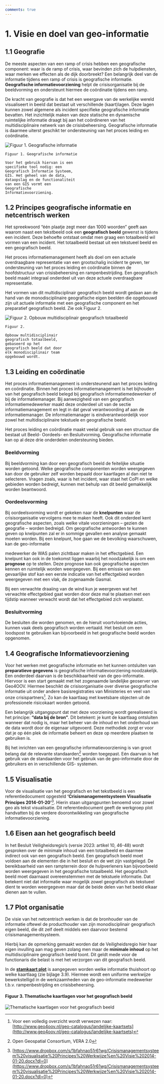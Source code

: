 ```yaml
---
comments: true
---
```


# 1. Visie en doel van geo-informatie

## 1.1 Geografie

De meeste aspecten van een ramp of crisis hebben een
geografische component: waar is de ramp of crisis, waar
bevinden zich de hulpdiensten, waar merken we effecten als de dijk
doorbreekt? Een belangrijk deel van de informatie tijdens een
ramp of crisis is geografische informatie. __Geografische
informatievoorziening__ helpt de crisisorganisatie bij de
beeldvorming en ondersteunt hiermee de coördinatie tijdens een
ramp.

De kracht van geografie is dat het een weergave van de
werkelijke wereld visualiseert in beeld dat bestaat uit
verschillende (kaart)lagen. Deze lagen kunnen zowel algemene
als incident specifieke geografische informatie bevatten. Het
inzichtelijk maken van deze statische en dynamische ruimtelijke
informatie draagt bij aan het coördineren van het multidisciplinaire
netwerk van de crisisbeheersing. Geografische informatie is
daarmee uiterst geschikt ter ondersteuning van het proces leiding
en coördinatie.

![Figuur 1. Geografische informatie](images/4.png)

```
Figuur 1. Geografische informatie

Voor het gebruik hiervan is een 
specifieke tool nodig: een 
Geografisch Informatie Systeem,
GIS. Het geheel van de data, 
dataopslag en de functionaliteit 
van een GIS vormt een 
Geografische 
Informatievoorziening.
```

## 1.2 Principes geografische informatie en netcentrisch werken

Het spreekwoord “één plaatje zegt meer dan 1000 woorden” geeft aan waarom naast een
tekstbeeld ook een __geografisch beeld__ gewenst is tijdens een incident. Deze behoefte
ontstaat omdat men graag een totaalbeeld wil vormen van een incident. Het totaalbeeld
bestaat uit een tekstueel beeld en een geografisch beeld.

Het proces informatiemanagement heeft als doel om een actuele overdraagbare
representatie van een grootschalig incident te geven, ter ondersteuning van het proces
leiding en coördinatie binnen de hoofdstructuur van crisisbeheersing en rampenbestrijding.
Een geografisch beeld maakt integraal onderdeel uit van deze actuele overdraagbare
representatie.

Het vormen van dit multidisciplinair geografisch beeld wordt gedaan aan de hand van de
monodisciplinaire geografische eigen beelden die opgebouwd zijn uit actuele informatie met
een geografische component en het preparatief geografisch beeld. Zie ook Figuur 2.

![Figuur 2. Opbouw multidisciplinair geografisch totaalbeeld](images/6.png)

```
Figuur 2.

Opbouw multidisciplinair 
geografisch totaalbeeld, 
gebaseerd op het 
geografisch beeld dat door
elk monodisciplinair team
opgebouwd wordt.
```

## 1.3 Leiding en coördinatie

Het proces informatiemanagement is ondersteunend aan het proces leiding en coördinatie.
Binnen het proces informatiemanagement is het bijhouden van het geografisch beeld belegd
bij geografisch informatiemedewerker of bij de informatiemanager. Bij aanwezigheid van een
geografisch informatiemedewerker maakt deze onderdeel uit van de sectie
informatiemanagement en legt in dat geval verantwoording af aan de informatiemanager. De
informatiemanager is eindverantwoordelijk voor zowel het multidisciplinaire tekstuele en
geografische beeld.

Het proces leiding en coördinatie maakt veelal gebruik van een structuur die bestaat uit
Beeld- Oordeels- en Besluitvorming. Geografische informatie kan op al deze drie onderdelen
ondersteuning bieden.

### Beeldvorming

Bij beeldvorming kan door een geografisch beeld de feitelijke situatie worden getoond.
Welke geografische componenten worden weergegeven kan door de gebruiker zelf worden
bepaald door kaartlagen al dan niet te selecteren. Vragen zoals, waar is het incident, waar
staat het CoPI en welke gebieden worden bedreigt, kunnen met behulp van dit beeld
gemakkelijk worden beantwoord.

### Oordeelsvorming
Bij oordeelsvorming wordt er gekeken naar de __knelpunten__ waar de crisisorganisatie
vervolgens mee te maken heeft. Ook dit onderdeel kent geografische aspecten, zoals welke
vitale voorzieningen – gezien de geografie – worden bedreigd. Om geografische antwoorden
te kunnen geven op knelpunten zal er in sommige gevallen een analyse gemaakt moeten
worden. Bij een knelpunt, hoe gaan we de bevolking waarschuwen, kan de geo-informatie

medewerker de WAS palen zichtbaar maken in het effectgebied. Een knelpunt kan ook in de
toekomst liggen waarbij het noodzakelijk is om een __prognose__ op te stellen. Deze prognose kan ook geografische aspecten kennen en ruimtelijk worden weergegeven. Bij een emissie van een gevaarlijke stof kan een eerste indicatie van het effectgebied worden weergegeven met een vlak, de zogenaamde Gasmal.

Bij een verwachte draaiing van de wind kun je weergeven wat het verwachte effectgebied
gaat worden door deze mal te plaatsen met een tijdstip wanneer verwacht wordt dat het
effectgebied zich verplaatst.

### Besluitvorming

De besluiten die worden genomen, en de hieruit voortvloeiende acties, kunnen vaak deels
geografisch worden vertaald. Het besluit om een loodspost te gebruiken kan bijvoorbeeld in
het geografische beeld worden opgenomen.

## 1.4 Geografische Informatievoorziening

Voor het werken met geografische informatie en het kunnen ontsluiten van __preparatieve
gegevens__ is geografische informatievoorziening noodzakelijk. Een onderdeel daarvan is de
beschikbaarheid van de geo-informatie. Hiervoor is een start gemaakt met het zogenaamde
landelijke geoserver van Geo4OOV. Hiermee beschikt de crisisorganisatie over diverse
geografische informatie uit onder andere basisregistraties van Ministeries en veel van
onze crisispartners[^2]. Zo kan de kaartlaag met kwetsbare objecten uit de professionele
risicokaart worden getoond.

Een belangrijk uitgangspunt dat met deze voorziening wordt gerealiseerd is het principe:
**“data bij de bron”**. Dit betekent: je kunt de kaartlaag ontsluiten wanneer dat nodig is, maar
het beheer van de inhoud en het onderhoud van de data wordt door de eigenaar uitgevoerd.
Deze methodiek zorgt er voor dat je op één plek de informatie beheert en deze op meerdere
plaatsen te gebruiken is.

Bij het inrichten van een geografische informatievoorziening is van groot belang dat de
relevante standaarden[^3] worden toegepast. Eén daarvan is het gebruik van de standaarden
voor het gebruik van de geo-informatie door de gebruikers en in verschillende GIS-
systemen.



## 1.5 Visualisatie

Voor de visualisatie van het geografisch en het tekstbeeld is een referentiedocument
opgesteld **‘Crisismanagementsysteem Visualisatie Principes 2014-01-20’**[^4]. Hierin staan
uitgangpunten benoemd voor zowel geo als tekst visualisatie. Dit referentiedocument geeft
de werkgroep plot handvatten bij de verdere doorontwikkeling van geografische
informatievoorziening.


[^2]: Voor een volledig overzicht wordt verwezen naar: [http://www.geo4oov.nl/geo-catalogus/landelijke-kaartsets](http://www.geo4oov.nl/geo-catalogus/landelijke-kaartsets)

[^3]: Open Geospatial Consortium, VERA 2.0

[^4]: [https://www.dropbox.com/s/1bfahnao51r61wg/Crisismanagementsysteem%20visualisatie%20Principes%20Werkwijze%en%20Visie%202014-01-20.docx?dl=0](https://www.dropbox.com/s/1bfahnao51r61wg/Crisismanagementsysteem%20visualisatie%20Principes%20Werkwijze%en%20Visie%202014-01-20.docx?dl=0)

## 1.6 Eisen aan het geografisch beeld

In het Besluit Veiligheidsregio’s (versie 2023: artikel 10, 46-48) wordt gesproken over de minimale inhoud van een totaalbeeld en daarmee indirect ook van een geografisch beeld. Een
geografisch beeld moet voldoen aan de elementen die in het besluit en de wet zijn vastgelegd. De bereikbaarheid van een rampterrein door de hulpverleners kan bijvoorbeeld
worden weergegeven in het geografische totaalbeeld. Het geografisch beeld moet daarnaast
overeenstemmen met de tekstuele informatie. Dat betekent niet dat informatie waar mogelijk
zowel geografisch als tekstueel dient te worden weergegeven maar dat de beide delen van
het beeld elkaar dienen aan te vullen.

## 1.7 Plot organisatie

De visie van het netcentrisch werken is dat de bronhouder van de informatie oftewel de
producthouder van zijn monodisciplinair geografisch eigen beeld, die dit zelf deelt middels
een daarvoor bestemd crisismanagementsysteem.

Hierbij kan de opmerking gemaakt worden dat de Veiligheidsregio hier haar eigen invulling
aan mag geven zolang men maar de **minimale inhoud** op het multidisciplinaire geografisch
beeld toont. Dit geldt mede voor de functionaris die belast is met het verzorgen van dit
geografisch beeld.

In de [**stamkaart plot**](./3._Operationele_bijlagen/3_8_stamkaart_plot.md) is aangegeven worden welke informatie thuishoort op welke kaartlaag
(zie bijlage 3.9). Hiermee wordt een uniforme werkwijze bewerkstelligd in de
werkzaamheden van de geo-informatie medewerker t.b.v. rampenbestrijding en
crisisbeheersing.


#### Figuur 3. Thematische kaartlagen voor het geografisch beeld

![Thematische kaartlagen voor het geografisch beeld](images/fig3.png)


